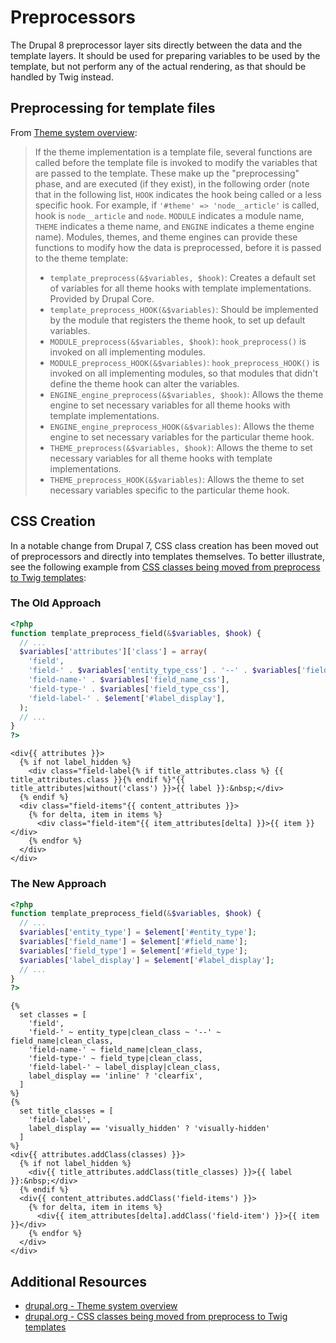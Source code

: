 # Preprocessors

The Drupal 8 preprocessor layer sits directly between the data and the template layers. It should be used for preparing variables to be used by the template, but not perform any of the actual rendering, as that should be handled by Twig instead.

## Preprocessing for template files

From [Theme system overview](https://api.drupal.org/api/drupal/core%21lib%21Drupal%21Core%21Render%21theme.api.php/group/themeable/8.3.x):

> If the theme implementation is a template file, several functions are called before the template file is invoked to modify the variables that are passed to the template. These make up the "preprocessing" phase, and are executed (if they exist), in the following order (note that in the following list, `HOOK` indicates the hook being called or a less specific hook. For example, if `'#theme' => 'node__article'` is called, hook is `node__article` and `node`. `MODULE` indicates a module name, `THEME` indicates a theme name, and `ENGINE` indicates a theme engine name). Modules, themes, and theme engines can provide these functions to modify how the data is preprocessed, before it is passed to the theme template:
>
> - `template_preprocess(&$variables, $hook)`: Creates a default set of variables for all theme hooks with template implementations. Provided by Drupal Core.
> - `template_preprocess_HOOK(&$variables)`: Should be implemented by the module that registers the theme hook, to set up default variables.
> - `MODULE_preprocess(&$variables, $hook)`: `hook_preprocess()` is invoked on all implementing modules.
> - `MODULE_preprocess_HOOK(&$variables)`: `hook_preprocess_HOOK()` is invoked on all implementing modules, so that modules that didn't define the theme hook can alter the variables.
> - `ENGINE_engine_preprocess(&$variables, $hook)`: Allows the theme engine to set necessary variables for all theme hooks with template implementations.
> - `ENGINE_engine_preprocess_HOOK(&$variables)`: Allows the theme engine to set necessary variables for the particular theme hook.
> - `THEME_preprocess(&$variables, $hook)`: Allows the theme to set necessary variables for all theme hooks with template implementations.
> - `THEME_preprocess_HOOK(&$variables)`: Allows the theme to set necessary variables specific to the particular theme hook.

## CSS Creation

In a notable change from Drupal 7, CSS class creation has been moved out of
preprocessors and directly into templates themselves. To better illustrate, see the following example from [CSS classes being moved from preprocess to Twig templates](https://www.drupal.org/node/2325067):

### The Old Approach

```php
<?php
function template_preprocess_field(&$variables, $hook) {
  // ...
  $variables['attributes']['class'] = array(
    'field',
    'field-' . $variables['entity_type_css'] . '--' . $variables['field_name_css'],
    'field-name-' . $variables['field_name_css'],
    'field-type-' . $variables['field_type_css'],
    'field-label-' . $element['#label_display'],
  );
  // ...
}
?>
```

```twig
<div{{ attributes }}>
  {% if not label_hidden %}
    <div class="field-label{% if title_attributes.class %} {{ title_attributes.class }}{% endif %}"{{ title_attributes|without('class') }}>{{ label }}:&nbsp;</div>
  {% endif %}
  <div class="field-items"{{ content_attributes }}>
    {% for delta, item in items %}
      <div class="field-item"{{ item_attributes[delta] }}>{{ item }}</div>
    {% endfor %}
  </div>
</div>
```

### The New Approach

```php
<?php
function template_preprocess_field(&$variables, $hook) {
  // ...
  $variables['entity_type'] = $element['#entity_type'];
  $variables['field_name'] = $element['#field_name'];
  $variables['field_type'] = $element['#field_type'];
  $variables['label_display'] = $element['#label_display'];
  // ...
}
?>
```

```twig
{%
  set classes = [
    'field',
    'field-' ~ entity_type|clean_class ~ '--' ~ field_name|clean_class,
    'field-name-' ~ field_name|clean_class,
    'field-type-' ~ field_type|clean_class,
    'field-label-' ~ label_display|clean_class,
    label_display == 'inline' ? 'clearfix',
  ]
%}
{%
  set title_classes = [
    'field-label',
    label_display == 'visually_hidden' ? 'visually-hidden'
  ]
%}
<div{{ attributes.addClass(classes) }}>
  {% if not label_hidden %}
    <div{{ title_attributes.addClass(title_classes) }}>{{ label }}:&nbsp;</div>
  {% endif %}
  <div{{ content_attributes.addClass('field-items') }}>
    {% for delta, item in items %}
      <div{{ item_attributes[delta].addClass('field-item') }}>{{ item }}</div>
    {% endfor %}
  </div>
</div>
```

## Additional Resources

- [drupal.org - Theme system overview](https://api.drupal.org/api/drupal/core%21lib%21Drupal%21Core%21Render%21theme.api.php/group/themeable/8.3.x)
- [drupal.org - CSS classes being moved from preprocess to Twig templates](https://www.drupal.org/node/2325067)
